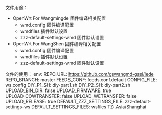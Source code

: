 文件用途：
- OpenWrt For Wangmingde 固件编译相关配置
	- wmd.config 				固件编译配置
	- wmdfiles				插件默认设置
	- zzz-default-settings-wmd		固件默认设置
- OpenWrt For WangShen 固件编译相关配置
	- wmd.config 				固件编译配置
	- wmdfiles				插件默认设置
	- zzz-default-settings-wmd		固件默认设置
	
文件的使用：
env:
  REPO_URL: https://github.com/gswangmd-gssi/lede
  REPO_BRANCH: master
  FEEDS_CONF: feeds.conf.default
  CONFIG_FILE: ws.config
  DIY_P1_SH: diy-part1.sh
  DIY_P2_SH: diy-part2.sh
  UPLOAD_BIN_DIR: false
  UPLOAD_FIRMWARE: true
  UPLOAD_COWTRANSFER: false
  UPLOAD_WETRANSFER: false
  UPLOAD_RELEASE: true
  DEFAULT_ZZZ_SETTINGS_FILE: zzz-default-settings-ws
  DEFAULT_SETTINGS_FILES: wsfiles
  TZ: Asia/Shanghai
 
